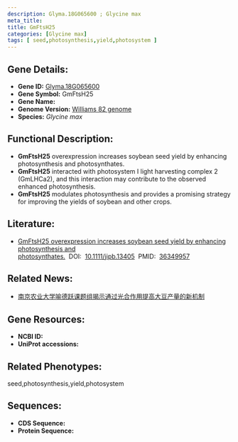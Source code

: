 ```yaml
---
description: Glyma.18G065600 ; Glycine max
meta_title:
title: GmFtsH25
categories: [Glycine max]
tags: [ seed,photosynthesis,yield,photosystem ]
---
```


## Gene Details:
- **Gene ID:**	[Glyma.18G065600]()
- **Gene Symbol:** GmFtsH25
- **Gene Name:** 
- **Genome Version:** [Williams 82 genome]()
- **Species:** *Glycine max*

## Functional Description:
   - **GmFtsH25** overexpression increases soybean seed yield by enhancing photosynthesis and photosynthates.
   - **GmFtsH25** interacted with photosystem I light harvesting complex 2 (GmLHCa2), and this interaction may contribute to the observed enhanced photosynthesis.
   - **GmFtsH25** modulates photosynthesis and provides a promising strategy for improving the yields of soybean and other crops.

## Literature:
   - [GmFtsH25 overexpression increases soybean seed yield by enhancing photosynthesis and photosynthates.]( https://onlinelibrary.wiley.com/doi/10.1111/jipb.13405)&nbsp;&nbsp;DOI:&nbsp;&nbsp;[10.1111/jipb.13405](https://onlinelibrary.wiley.com/doi/10.1111/jipb.13405)&nbsp;&nbsp;PMID:&nbsp;&nbsp;[36349957](https://pubmed.ncbi.nlm.nih.gov/36349957/)

## Related News:
   - [南京农业大学喻德跃课题组揭示通过光合作用提高大豆产量的新机制](https://mp.weixin.qq.com/s?__biz=MzIyOTY2NDYyNQ==&mid=2247558157&idx=3&sn=8ccd2c69f80f089e20bddc76430b65fe&chksm=e8bc9613dfcb1f05226159d85256c97b2088a0762b0e5b33268af7e7fb690f091937fa6fd1e5&scene=27#wechat_redirect)

## Gene Resources:
- **NCBI ID:** [](https://www.ncbi.nlm.nih.gov/gene/?term=)
- **UniProt accessions:** [](https://www.uniprot.org/uniprotkb//entry)

## Related Phenotypes:
seed,photosynthesis,yield,photosystem

## Sequences:
- **CDS Sequence:**
- **Protein Sequence:**
